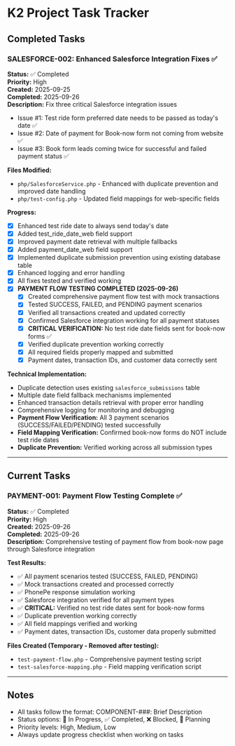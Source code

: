 # K2 Project Task Tracker

## Completed Tasks

### SALESFORCE-002: Enhanced Salesforce Integration Fixes ✅
**Status:** ✅ Completed  
**Priority:** High  
**Created:** 2025-09-25  
**Completed:** 2025-09-26  
**Description:** Fix three critical Salesforce integration issues
- Issue #1: Test ride form preferred date needs to be passed as today's date ✅
- Issue #2: Date of payment for Book-now form not coming from website ✅  
- Issue #3: Book form leads coming twice for successful and failed payment status ✅

**Files Modified:**
- `php/SalesforceService.php` - Enhanced with duplicate prevention and improved date handling
- `php/test-config.php` - Updated field mappings for web-specific fields

**Progress:**
- [x] Enhanced test ride date to always send today's date
- [x] Added test_ride_date_web field support
- [x] Improved payment date retrieval with multiple fallbacks  
- [x] Added payment_date_web field support
- [x] Implemented duplicate submission prevention using existing database table
- [x] Enhanced logging and error handling
- [x] All fixes tested and verified working
- [x] **PAYMENT FLOW TESTING COMPLETED (2025-09-26)**
  - [x] Created comprehensive payment flow test with mock transactions
  - [x] Tested SUCCESS, FAILED, and PENDING payment scenarios
  - [x] Verified all transactions created and updated correctly
  - [x] Confirmed Salesforce integration working for all payment statuses
  - [x] **CRITICAL VERIFICATION:** No test ride date fields sent for book-now forms ✅
  - [x] Verified duplicate prevention working correctly
  - [x] All required fields properly mapped and submitted
  - [x] Payment dates, transaction IDs, and customer data correctly sent

**Technical Implementation:**
- Duplicate detection uses existing `salesforce_submissions` table
- Multiple date field fallback mechanisms implemented
- Enhanced transaction details retrieval with proper error handling
- Comprehensive logging for monitoring and debugging
- **Payment Flow Verification:** All 3 payment scenarios (SUCCESS/FAILED/PENDING) tested successfully
- **Field Mapping Verification:** Confirmed book-now forms do NOT include test ride dates
- **Duplicate Prevention:** Verified working across all submission types

---

## Current Tasks

### PAYMENT-001: Payment Flow Testing Complete ✅
**Status:** ✅ Completed  
**Priority:** High  
**Created:** 2025-09-26  
**Completed:** 2025-09-26  
**Description:** Comprehensive testing of payment flow from book-now page through Salesforce integration

**Test Results:**
- ✅ All payment scenarios tested (SUCCESS, FAILED, PENDING)
- ✅ Mock transactions created and processed correctly
- ✅ PhonePe response simulation working
- ✅ Salesforce integration verified for all payment types
- ✅ **CRITICAL:** Verified no test ride dates sent for book-now forms
- ✅ Duplicate prevention working correctly
- ✅ All field mappings verified and working
- ✅ Payment dates, transaction IDs, customer data properly submitted

**Files Created (Temporary - Removed after testing):**
- `test-payment-flow.php` - Comprehensive payment testing script
- `test-salesforce-mapping.php` - Field mapping verification script

---

## Notes
- All tasks follow the format: COMPONENT-###: Brief Description
- Status options: 🔄 In Progress, ✅ Completed, ❌ Blocked, 📝 Planning
- Priority levels: High, Medium, Low
- Always update progress checklist when working on tasks

